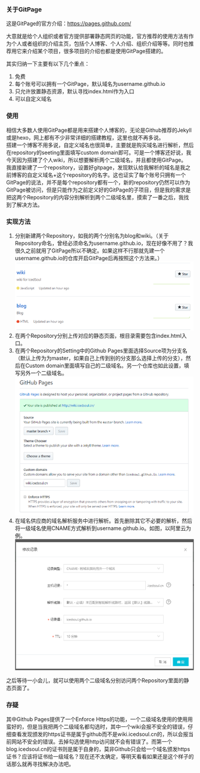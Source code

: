 ### 关于GitPage
这是GitPage的官方介绍：https://pages.github.com/  

大意就是给个人组织或者官方提供部署静态网页的功能，官方推荐的使用方法有作为个人或者组织的介绍主页，包括个人博客、个人介绍、组织介绍等等。同时也推荐用它来介绍某个项目，很多项目的介绍也都是使用GitPage搭建的。

其实归纳一下主要有以下几个重点：
1. 免费
2. 每个账号可以拥有一个GitPage，默认域名为username.github.io
3. 只允许放置静态资源，默认寻找index.html作为入口
4. 可以自定义域名

### 使用
相信大多数人使用GitPage都是用来搭建个人博客的，无论是Github推荐的Jekyll或是hexo，网上都有不少非常详细的搭建教程，这里也就不再多说。  
搭建一个博客不用多说，自定义域名也很简单，主要就是购买域名进行解析，然后在repository的seeting里面填写custom domain即可。可是一个博客还好说，我今天因为搭建了个人wiki，所以想要解析两个二级域名，并且都使用GitPage。  
我直接新建了一个repository，设置好gitpage，发现默认给我解析的域名是我之前博客的自定义域名+这个repository的名字。这也证实了每个账号只拥有一个GitPage的说法，并不是每个repository都有一个，新的repository仍然可以作为GitPage被访问，但是只能作为之前定义好的GitPage的子项目，但是我的需求是把这两个Repository的内容分别解析到两个二级域名里，摸索了一番之后，我找到了解决方法。

### 实现方法
1. 分别新建两个Repository，如我的两个分别名为blog和wiki。（关于Repository命名，曾经必须命名为username.github.io，现在好像不用了？我很久之前就用了GitPage所以不确定。如果这样不行那就先建一个username.github.io的仓库开启GitPage后再按照这个方法来。）
![](assets/010/20190121-e37b01fa.png)  
2. 在两个Repository分别上传对应的静态页面，根目录需要包含index.html入口。
3. 在两个Repository的Setting中的Github Pages里面选择Source项为分支名（默认上传为为master，如果自己上传到别的分支那么选择上传的分支），然后在Custom domain里面填写自己的二级域名。另一个仓库也如此设置，填写另外一个二级域名。
![](assets/010/20190121-27bbc2ad.png)  
4. 在域名供应商的域名解析服务中进行解析。首先删除其它不必要的解析，然后将一级域名使用CNAME方式解析到username.github.io。如图，以阿里云为例。
![](assets/010/20190121-cd10bd41.png)  

之后等待一小会儿，就可以使用两个二级域名分别访问两个Repository里面的静态页面了。

### 存疑
其中Github Pages提供了一个Enforce Https的功能，一个二级域名使用的使用用蛮好的，但是当我把两个二级域名都勾选时，其中一个wiki会报不安全的错误，仔细查看发现颁发的https证书是属于github而不是wiki.icedsoul.cn的，所以会报当前网站不安全的错误。去掉勾选使用http访问就不会有错误了。而第一个blog.icedsoul.cn的证书则是属于自身的，莫非Github只会给一个域名颁发https证书？应该将证书给一级域名？现在还不太确定，等明天看看如果还是这个样子的话那么就再寻找解决办法吧。
